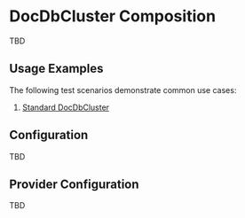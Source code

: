 # DocDbCluster Composition

TBD

## Usage Examples

The following test scenarios demonstrate common use cases:

1. [Standard DocDbCluster](test/scenarios/standard/claim.yaml)

## Configuration

TBD

## Provider Configuration

TBD
